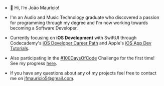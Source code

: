 - 👋 Hi, I’m João Maurício!

- I'm an Audio and Music Technology graduate who discovered a passion for programming through my degree and I'm now working towards becoming a Software Developer. 

- Currently focusing on **iOS Development** with SwiftUI through Codecademy's [iOS Developer Career Path](https://www.codecademy.com/learn/paths/ios-developer) and Apple's [iOS App Dev Tutorials](https://developer.apple.com/tutorials/app-dev-training).


- Also participating in the [#100DaysOfCode](https://www.100daysofcode.com/) Challenge for the first time! See my progress [here](https://github.com/joaomauricio5/100-days-of-code/blob/master/log.md).


- If you have any questions about any of my projects feel free to contact me on jfmauricio5@gmail.com.
